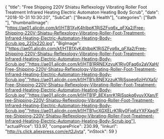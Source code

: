 {
	"title": "Free Shipping 220V Shiatsu Reflexology Vibrating Roller Foot Treatment Infrared Heating Electric Automaton Heating Body Scrub",
	"date": "2018-10-31 10:30:20",
	"SubCat": ["Beauty & Health"],
	"categories": ["Bath "],
	"thumbnailImage": "https://ae01.alicdn.com/kf/HTB1XyK4hIbpK1RjSZFyq6x_qFXa2/Free-Shipping-220V-Shiatsu-Reflexology-Vibrating-Roller-Foot-Treatment-Infrared-Heating-Electric-Automaton-Heating-Body-Scrub.jpg_220x220.jpg",
	"BigImage": ["https://ae01.alicdn.com/kf/HTB1XyK4hIbpK1RjSZFyq6x_qFXa2/Free-Shipping-220V-Shiatsu-Reflexology-Vibrating-Roller-Foot-Treatment-Infrared-Heating-Electric-Automaton-Heating-Body-Scrub.jpg","https://ae01.alicdn.com/kf/HTB1RRNEXzvuK1Rjy0Faq6x2aVXaH/Free-Shipping-220V-Shiatsu-Reflexology-Vibrating-Roller-Foot-Treatment-Infrared-Heating-Electric-Automaton-Heating-Body-Scrub.jpg","https://ae01.alicdn.com/kf/HTB1cBNEXzzuK1RjSspeq6ziHVXa5/Free-Shipping-220V-Shiatsu-Reflexology-Vibrating-Roller-Foot-Treatment-Infrared-Heating-Electric-Automaton-Heating-Body-Scrub.jpg","https://ae01.alicdn.com/kf/HTB1P_8EXsnrK1RjSspkq6yuvXXan/Free-Shipping-220V-Shiatsu-Reflexology-Vibrating-Roller-Foot-Treatment-Infrared-Heating-Electric-Automaton-Heating-Body-Scrub.jpg","https://ae01.alicdn.com/kf/HTB1ycXGXELrK1Rjy0Fjq6zYXFXag/Free-Shipping-220V-Shiatsu-Reflexology-Vibrating-Roller-Foot-Treatment-Infrared-Heating-Electric-Automaton-Heating-Body-Scrub.jpg"],
	"actualPrice": 133.97,
	"comparePrice": 230.99,
	"linkurl": "http://s.click.aliexpress.com/e/t2Jjyta",
	"inStock": 59
}
